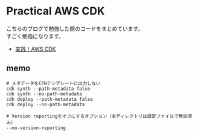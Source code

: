 # Practical AWS CDK

こちらのブログで勉強した際のコードをまとめています。<br>
すごく勉強になります。
- [実践！AWS CDK](https://dev.classmethod.jp/articles/cdk-practice-1-introduction/)

## memo

```
# メタデータをCFNテンプレートに出力しない
cdk synth --path-metadata false
cdk synth --no-path-metadata
cdk deploy --path-metadata false
cdk deploy --no-path-metadata

# Version reportingをオフにするオプション（本ディレクトリは設定ファイルで無効済み）
--no-version-reporting
```